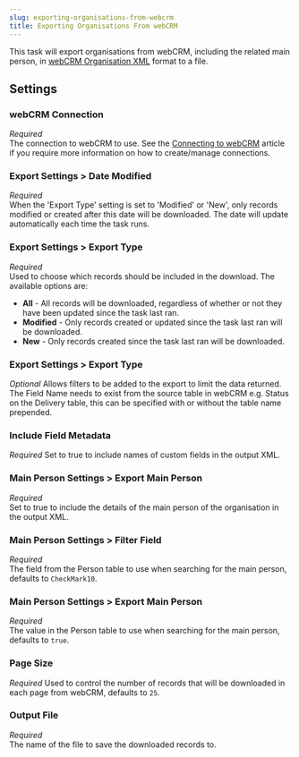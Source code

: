 ```yaml
---
slug: exporting-organisations-from-webcrm
title: Exporting Organisations From webCRM
---
```

This task will export organisations from webCRM, including the related main person, in [webCRM Organisation XML](webcrm-organisation-xml) format to a file.

## Settings
### webCRM Connection
_Required_  
The connection to webCRM to use. See the [Connecting to webCRM](connecting-to-webcrm) article if you require more information on how to create/manage connections.

### Export Settings > Date Modified
_Required_  
When the 'Export Type' setting is set to 'Modified' or 'New', only records modified or created after this date will be downloaded. The date will update automatically each time the task runs.

### Export Settings > Export Type
_Required_  
Used to choose which records should be included in the download. The available options are:

* __All__ - All records will be downloaded, regardless of whether or not they have been updated since the task last ran.
* __Modified__ - Only records created or updated since the task last ran will be downloaded.
* __New__ - Only records created since the task last ran will be downloaded.

### Export Settings > Export Type
_Optional_
Allows filters to be added to the export to limit the data returned.  The Field Name needs to exist from the source table in webCRM e.g. Status on the Delivery table, this can be specified with or without the table name prepended.

### Include Field Metadata
_Required_
Set to true to include names of custom fields in the output XML.

### Main Person Settings > Export Main Person
_Required_  
Set to true to include the details of the main person of the organisation in the output XML.

### Main Person Settings > Filter Field
_Required_  
The field from the Person table to use when searching for the main person, defaults to `CheckMark10`.

### Main Person Settings > Export Main Person
_Required_  
The value in the Person table to use when searching for the main person, defaults to `true`.

### Page Size
_Required_
Used to control the number of records that will be downloaded in each page from webCRM, defaults to `25`.

### Output File
_Required_  
The name of the file to save the downloaded records to.